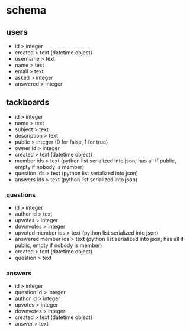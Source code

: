 # schema
## users
- id > integer
- created > text (datetime object)
- username > text
- name > text
- email > text
- asked > integer
- answered > integer
## tackboards
- id > integer
- name > text
- subject > text
- description > text
- public > integer (0 for false, 1 for true)
- owner id > integer
- created > text (datetime object)
- member ids > text (python list serialized into json; has all if public, empty if nobody is member)
- question ids > text (python list serialized into json)
- answers ids > text (python list serialized into json)
### questions
- id > integer
- author id > text
- upvotes > integer
- downvotes > integer
- upvoted member ids > text (python list serialized into json)
- answered member ids > text (python list serialized into json; has all if public, empty if nobody is member)
- created > text (datetime object)
- question > text
### answers
- id > integer
- question id > integer
- author id > integer
- upvotes > integer
- downvotes > integer
- created > text (datetime object)
- answer > text